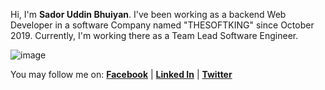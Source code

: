 Hi, I'm **Sador Uddin Bhuiyan**. I've been working as a backend Web Developer in a software Company named "THESOFTKING" since October 2019. Currently, I'm working there as a Team Lead Software Engineer.

![image](https://media2.giphy.com/media/qgQUggAC3Pfv687qPC/giphy.gif)

You may follow me on: [**Facebook**](https://www.facebook.com/mdaynon.bhuiyan) | [**Linked In**](https://www.linkedin.com/in/aynoncse) | [**Twitter**](https://twitter.com/aynoncse)
